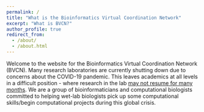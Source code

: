 ```yaml
---
permalink: /
title: "What is the Bioinformatics Virtual Coordination Network"
excerpt: "What is BVCN?"
author_profile: true
redirect_from: 
  - /about/
  - /about.html
---
```


Welcome to the website for the Bioinformatics Virtual Coordination Network (BVCN). Many research laboratories are currently shutting down due to concerns about the COVID-19 pandemic. This leaves academics at all levels in a difficult position - where research in the lab [may not resume for many months](https://www.imperial.ac.uk/mrc-global-infectious-disease-analysis/news--wuhan-coronavirus/?fbclid=IwAR2vwiQNBs_lisviJG3d2VAl-etCEuVsMCGEV09YEilvrwTL1Zwv0Qd34Dg). We are a group of bioinformaticians and computational biologists committed to helping wet-lab biologists pick up some computational skills/begin computational projects during this global crisis. 
